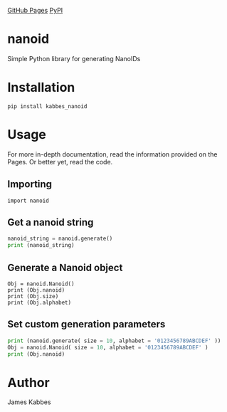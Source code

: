 [GitHub Pages](https://jameskabbes.github.io/nanoid)
[PyPI](https://pypi.org/project/kabbes-nanoid)

# nanoid
Simple Python library for generating NanoIDs

# Installation
`pip install kabbes_nanoid`

# Usage
For more in-depth documentation, read the information provided on the Pages. Or better yet, read the code.

## Importing
`import nanoid`

## Get a nanoid string
```python
nanoid_string = nanoid.generate()
print (nanoid_string)
```

## Generate a Nanoid object
```
Obj = nanoid.Nanoid()
print (Obj.nanoid)
print (Obj.size)
print (Obj.alphabet)
```

## Set custom generation parameters
```python
print (nanoid.generate( size = 10, alphabet = '0123456789ABCDEF' ))
Obj = nanoid.Nanoid( size = 10, alphabet = '0123456789ABCDEF' )
print (Obj.nanoid)
```

# Author
James Kabbes

